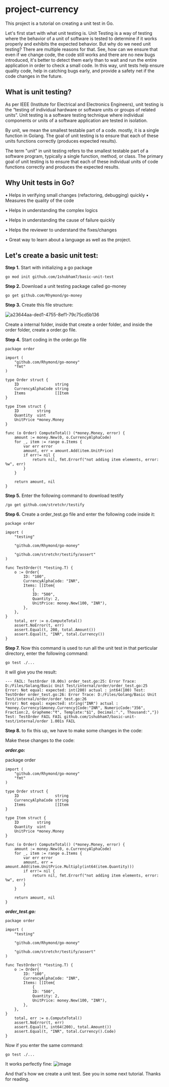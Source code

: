 # project-currency
This project is a tutorial on creating a unit test in Go.

Let's first start with what unit testing is. Unit Testing is a way of testing where the behavior of a unit of software is tested to determine if it works properly and exhibits the expected behavior. But why do we need unit testing? There are multiple reasons for that. See, how can we ensure that even if we change code, the code still works and there are no new bugs introduced, it's better to detect them early than to wait and run the entire application in order to check a small code. In this way, unit tests help ensure quality code, help in catching bugs early, and provide a safety net if the code changes in the future.

## What is unit testing?

As per IEEE (Institute for Electrical and Electronics Engineers), unit testing is the “testing of individual hardware or software units or groups of related units”. Unit testing is a software testing technique where individual components or units of a software application are tested in isolation.

By unit, we mean the smallest testable part of a code. mostly, it is a single function in Golang. The goal of unit testing is to ensure that each of these units functions correctly (produces expected results).

The term "unit" in unit testing refers to the smallest testable part of a software program, typically a single function, method, or class. The primary goal of unit testing is to ensure that each of these individual units of code functions correctly and produces the expected results.

## Why Unit tests in Go?

• Helps in verifying small changes (refactoring, debugging) quickly • Measures the quality of the code

• Helps in understanding the complex logics

• Helps in understanding the cause of failure quickly

• Helps the reviewer to understand the fixes/changes

• Great way to learn about a language as well as the project.

## Let's create a basic unit test:

**Step 1.** Start with initializing a go package

`go mod init github.com/1shubham7/basic-unit-test`

**Step 2.** Download a unit testing package called go-money

`go get github.com/Rhymond/go-money`

**Step 3.** Create this file structure:

![a23644aa-ded1-4755-8ef1-79c75cd5b136](https://github.com/1Shubham7/project-currency/assets/116020663/6bac4247-0a73-4d3d-a61d-1f087c952d49)

Create a internal folder, inside that create a order folder, and inside the order folder, create a order.go file.

**Step 4.** Start coding in the order.go file

```
package order

import (
	"github.com/Rhymond/go-money"
	"fmt"
)

type Order struct {
	ID                string
	CurrencyAlphaCode string
	Items             []Item
}

type Item struct {
	ID        string
	Quantity  uint
	UnitPrice *money.Money
}

func (o Order) ComputeTotal() (*money.Money, error) {
	amount := money.New(0, o.CurrencyAlphaCode)
	for _, item := range o.Items {
		var err error
		amount, err = amount.Add(item.UnitPrice)
		if err!= nil {
			return nil, fmt.Errorf("not adding item elements, error: %w", err)
		}
	}

	return amount, nil
}
```


**Step 5.** Enter the following command to download testify

`/go get github.com/stretchr/testify`

**Step 6.** Create a order_test.go file and enter the following code inside it:

```
package order

import (
	"testing"

	"github.com/Rhymond/go-money"

	"github.com/stretchr/testify/assert"
)

func TestOrder(t *testing.T) {
	o := Order{
		ID: "100",
		CurrencyAlphaCode: "INR",
		Items: []Item{
			{
			ID: "500",
			Quantity: 2,
			UnitPrice: money.New(100, "INR"),
		},
	},
}
	total, err := o.ComputeTotal()
	assert.NoError(t, err)
	assert.Equal(t, 200, total.Amount())
	assert.Equal(t, "INR", total.Currency())
}
```

**Step 7.** Now this command is used to run all the unit test in that perticular directory, enter the following command:

`go test ./...`

it will give you the result:

```
--- FAIL: TestOrder (0.00s) order_test.go:25: Error Trace: D:/Files/Golang/Basic Unit Test/internal/order/order_test.go:25
Error: Not equal: expected: int(200) actual : int64(100) Test: TestOrder order_test.go:26: Error Trace: D:/Files/Golang/Basic Unit Test/internal/order/order_test.go:26
Error: Not equal: expected: string("INR") actual : *money.Currency(&money.Currency{Code:"INR", NumericCode:"356", Fraction:2, Grapheme:"₹", Template:"$1", Decimal:".", Thousand:","}) Test: TestOrder FAIL FAIL github.com/1shubham7/basic-unit-test/internal/order 1.001s FAIL
```

**Step 8.** to fix this up, we have to make some changes in the code:

Make these changes to the code:

***order.go:***


package order

```
import (
	"github.com/Rhymond/go-money"
	"fmt"
)

type Order struct {
	ID                string
	CurrencyAlphaCode string
	Items             []Item
}

type Item struct {
	ID        string
	Quantity  uint
	UnitPrice *money.Money
}

func (o Order) ComputeTotal() (*money.Money, error) {
	amount := money.New(0, o.CurrencyAlphaCode)
	for _, item := range o.Items {
		var err error
		amount, err = amount.Add(item.UnitPrice.Multiply(int64(item.Quantity)))
		if err!= nil {
			return nil, fmt.Errorf("not adding item elements, error: %w", err)
		}
	}

	return amount, nil
}
```

***order_test.go:***

```
package order

import (
	"testing"

	"github.com/Rhymond/go-money"

	"github.com/stretchr/testify/assert"
)

func TestOrder(t *testing.T) {
	o := Order{
		ID: "100",
		CurrencyAlphaCode: "INR",
		Items: []Item{
			{
			ID: "500",
			Quantity: 2,
			UnitPrice: money.New(100, "INR"),
		},
	},
}
	total, err := o.ComputeTotal()
	assert.NoError(t, err)
	assert.Equal(t, int64(200), total.Amount())
	assert.Equal(t, "INR", total.Currency().Code)
}
```

Now if you enter the same command:

`go test ./...`

It works perfectly fine:
![image](https://github.com/1Shubham7/project-currency/assets/116020663/b2c0cf06-6d50-4de9-b3fd-576643e739cc)

And that's how we create a unit test. See you in some next tutorial.
Thanks for reading.
